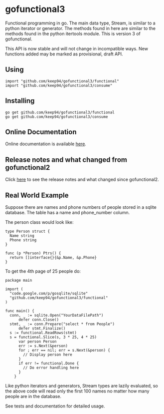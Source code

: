 # gofunctional3

Functional programming in go. The main data type, Stream, is similar to
a python iterator or generator. The methods found in here are similar to
the methods found in the python itertools module. This is version 3 of
gofunctional.

This API is now stable and will not change in incompatible ways. New functions
added may be marked as provisional, draft API.

## Using

	import "github.com/keep94/gofunctional3/functional"
	import "github.com/keep94/gofunctional3/consume"

## Installing

	go get github.com/keep94/gofunctional3/functional
	go get github.com/keep94/gofunctional3/consume

## Online Documentation

Online documentation is available [here](http://godoc.org/github.com/keep94/gofunctional3).

## Release notes and what changed from gofunctional2

Click [here](https://sites.google.com/site/gofunctional3) to see the release
notes and what changed since gofunctional2.

## Real World Example

Suppose there are names and phone numbers of people stored in a sqlite
database. The table has a name and phone_number column.

The person class would look like:

	type Person struct {
	  Name string
	  Phone string
	}

	func (p *Person) Ptrs() {
	  return []interface{}{&p.Name, &p.Phone}
	}

To get the 4th page of 25 people do:

	package main

	import (
	  "code.google.com/p/gosqlite/sqlite"
	  "github.com/keep94/gofunctional3/functional"
	)

	func main() {
	  conn, _ := sqlite.Open("YourDataFilePath")
          defer conn.Close()
	  stmt, _ := conn.Prepare("select * from People")
          defer stmt.Finalize()
	  s := functional.ReadRows(stmt)
	  s = functional.Slice(s, 3 * 25, 4 * 25)
          var person Person
          err := s.Next(&person)
          for ; err == nil; err = s.Next(&person) {
            // Display person here
          }
          if err != functional.Done {
            // Do error handling here
          }
        }

Like python iterators and generators, Stream types are lazily evaluated, so
the above code will read only the first 100 names no matter how many people
are in the database.

See tests and documentation for detailed usage.
